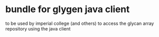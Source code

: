 # bundle for glygen java client
to be used by imperial college (and others) to access the glycan array repository using the java client
